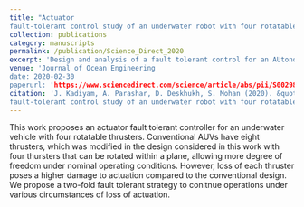```yaml
---
title: "Actuator
fault-tolerant control study of an underwater robot with four rotatable thrusters"
collection: publications
category: manuscripts
permalink: /publication/Science_Direct_2020
excerpt: 'Design and analysis of a fault tolerant control for an AUtonomous Underwater Vehicle (AUV) with four rotatable thrusters'
venue: 'Journal of Ocean Engineering
date: 2020-02-30
paperurl: 'https://www.sciencedirect.com/science/article/abs/pii/S0029801820300135'
citation: 'J. Kadiyam, A. Parashar, D. Deskhukh, S. Mohan (2020). &quot;Actuator
fault-tolerant control study of an underwater robot with four rotatable thrusters.&quot; <i>Journal of Ocean Engineering, Science Direct, 2020</i>.'
---
```


This work proposes an actuator fault tolerant controller for an underwater vehicle with four rotatable thrusters. Conventional AUVs have eight thrusters, which was modified in the design considered in this work with four thursters that can be rotated within a plane, allowing more degree of freedom under nominal operating conditions. However, loss of each thruster poses a higher damage to actuation compared to the conventional design. We propose a two-fold fault tolerant strategy to conitnue operations under various circumstances of loss of actuation. 